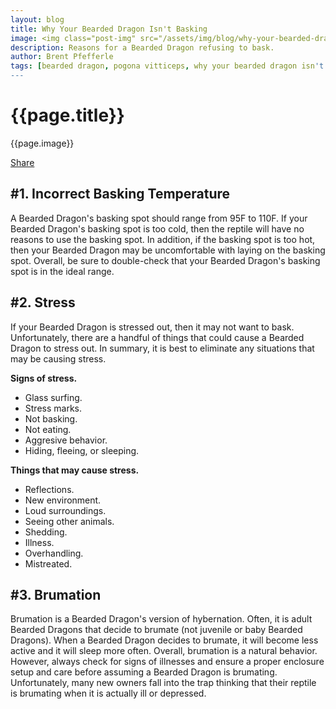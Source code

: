 ```yaml
---
layout: blog
title: Why Your Bearded Dragon Isn't Basking
image: <img class="post-img" src="/assets/img/blog/why-your-bearded-dragon-isn't-basking.jpg" alt="Picture of a Bearded Dragon.">
description: Reasons for a Bearded Dragon refusing to bask.
author: Brent Pfefferle
tags: [bearded dragon, pogona vitticeps, why your bearded dragon isn't basking, bearded dragon not basking]
---
```


<!--Show More-->

# {{page.title}}
{{page.image}}


<div class="fb-share-button" data-href="http://www.beardeddragonowners.com/2021/04/20/why-your-bearded-dragon-isn&#039;t-basking.html" data-layout="button_count" data-size="large"><a target="_blank" href="https://www.facebook.com/sharer/sharer.php?u=http%3A%2F%2Fwww.beardeddragonowners.com%2F2021%2F04%2F20%2Fwhy-your-bearded-dragon-isn%27t-basking.html&amp;src=sdkpreparse" class="fb-xfbml-parse-ignore">Share</a></div>


## #1. Incorrect Basking Temperature

A Bearded Dragon's basking spot should range from 95F to 110F. If your Bearded Dragon's 
basking spot is too cold, then the reptile will have no reasons to use the basking spot. 
In addition, if the basking spot is too hot, then your Bearded Dragon may be uncomfortable 
with laying on the basking spot. Overall, be sure to double-check that your Bearded Dragon's 
basking spot is in the ideal range.


## #2. Stress

If your Bearded Dragon is stressed out, then it may not want to bask. Unfortunately, 
there are a handful of things that could cause a Bearded Dragon to stress out. In summary, 
it is best to eliminate any situations that may be causing stress.

**Signs of stress.**

- Glass surfing.
- Stress marks.
- Not basking.
- Not eating.
- Aggresive behavior.
- Hiding, fleeing, or sleeping.

**Things that may cause stress.**

- Reflections.
- New environment.
- Loud surroundings.
- Seeing other animals.
- Shedding.
- Illness.
- Overhandling.
- Mistreated.

## #3. Brumation

Brumation is a Bearded Dragon's version of hybernation. Often, it is adult Bearded 
Dragons that decide to brumate (not juvenile or baby Bearded Dragons). When a Bearded 
Dragon decides to brumate, it will become less active and it will sleep more often. Overall, 
brumation is a natural behavior. However, always check for signs of illnesses and ensure a proper 
enclosure setup and care before assuming a Bearded Dragon is brumating. Unfortunately, many new 
owners fall into the trap thinking that their reptile is brumating when it is actually ill or 
depressed.



